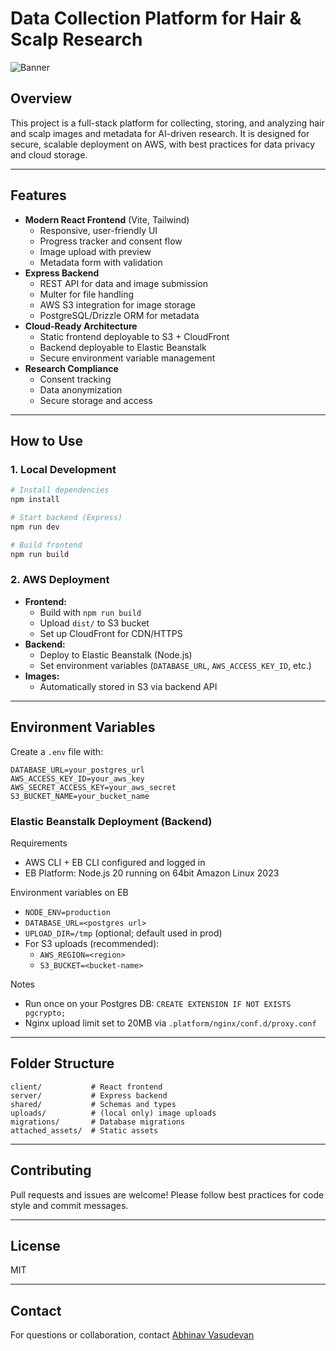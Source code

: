 # Data Collection Platform for Hair & Scalp Research

![Banner](attached_assets/banner.png)

## Overview

This project is a full-stack platform for collecting, storing, and analyzing hair and scalp images and metadata for AI-driven research. It is designed for secure, scalable deployment on AWS, with best practices for data privacy and cloud storage.

---

## Features

- **Modern React Frontend** (Vite, Tailwind)
  - Responsive, user-friendly UI
  - Progress tracker and consent flow
  - Image upload with preview
  - Metadata form with validation
- **Express Backend**
  - REST API for data and image submission
  - Multer for file handling
  - AWS S3 integration for image storage
  - PostgreSQL/Drizzle ORM for metadata
- **Cloud-Ready Architecture**
  - Static frontend deployable to S3 + CloudFront
  - Backend deployable to Elastic Beanstalk
  - Secure environment variable management
- **Research Compliance**
  - Consent tracking
  - Data anonymization
  - Secure storage and access

---

## How to Use

### 1. Local Development

```bash
# Install dependencies
npm install

# Start backend (Express)
npm run dev

# Build frontend
npm run build
```

### 2. AWS Deployment

- **Frontend:**
  - Build with `npm run build`
  - Upload `dist/` to S3 bucket
  - Set up CloudFront for CDN/HTTPS
- **Backend:**
  - Deploy to Elastic Beanstalk (Node.js)
  - Set environment variables (`DATABASE_URL`, `AWS_ACCESS_KEY_ID`, etc.)
- **Images:**
  - Automatically stored in S3 via backend API

---

## Environment Variables

Create a `.env` file with:
```
DATABASE_URL=your_postgres_url
AWS_ACCESS_KEY_ID=your_aws_key
AWS_SECRET_ACCESS_KEY=your_aws_secret
S3_BUCKET_NAME=your_bucket_name
```

### Elastic Beanstalk Deployment (Backend)

Requirements
- AWS CLI + EB CLI configured and logged in
- EB Platform: Node.js 20 running on 64bit Amazon Linux 2023

Environment variables on EB
- `NODE_ENV=production`
- `DATABASE_URL=<postgres url>`
- `UPLOAD_DIR=/tmp` (optional; default used in prod)
- For S3 uploads (recommended):
  - `AWS_REGION=<region>`
  - `S3_BUCKET=<bucket-name>`

Notes
- Run once on your Postgres DB: `CREATE EXTENSION IF NOT EXISTS pgcrypto;`
- Nginx upload limit set to 20MB via `.platform/nginx/conf.d/proxy.conf`

---

## Folder Structure

```
client/           # React frontend
server/           # Express backend
shared/           # Schemas and types
uploads/          # (local only) image uploads
migrations/       # Database migrations
attached_assets/  # Static assets
```

---

## Contributing

Pull requests and issues are welcome! Please follow best practices for code style and commit messages.

---

## License

MIT

---

## Contact

For questions or collaboration, contact [Abhinav Vasudevan](mailto:abhinav.vasudevan5@gmail.com)

